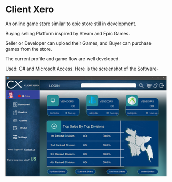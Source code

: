 # Client Xero
An online game store similar to epic store still in development.

Buying selling Platform inspired by Steam and Epic Games.

Seller or Developer can upload their Games, and Buyer can purchase games from the store.

The current profile and game flow are well developed.

Used: C# and Microsoft Access.
Here is the screenshot of the Software- 

![Client Xero](https://github.com/tamzid958/Client-Xero/blob/master/Project%20Alpha/ss.png)
